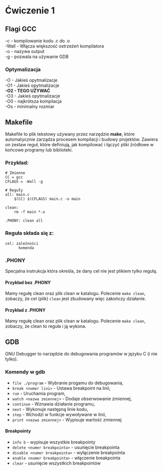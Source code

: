 # Ćwiczenie 1

## Flagi GCC

-c - kompilowanie kodu .c do .o<br>
-Wall - Włącza większość ostrzeżeń kompilatora<br>
-o - nazywa output<br>
-g - pozwala na używanie GDB

### Optymalizacja 

-O - Jakieś opytmalizacje<br>
-O1 - Jakieś opytmalizacje<br>
**-O2 - TEGO UŻYWAĆ**<br>
-O3 - Jakieś opytmalizacje<br>
-O0 - najkrótsza kompilacja<br>
-Os - minimalny rozmiar

## Makefile

Makefile to plik tekstowy używany przez narzędzie **make**, które automatycznie zarządza procesem kompilacji i budowy projektów. Zawiera on zestaw reguł, które definiują, jak kompilować i łączyć pliki źródłowe w końcowe programy lub biblioteki.

### Przykład:
```make
# Zmienne
CC = gcc
CFLAGS = -Wall -g

# Reguły
all: main.c
    $(CC) $(CFLAGS) main.c -o main

clean: 
    rm -f main *.o

.PHONY: clean all
```

### Reguła składa się z:
```make
cel: zależności
      komenda
```

### .PHONY 
Specjalna instrukcja która określa, że dany cel nie jest plikiem tylko regułą.

#### Przykład bez .PHONY
Mamy regułę clean oraz plik clean w katalogu. Polecenie ```make clean```, zobaczy, że cel (plik) ```clean``` jest zbudowany więc zakończy działanie.

#### Przykład z .PHONY 
Mamy regułę clean oraz plik clean w katalogu. Polecenie ```make clean```, zobaczy, że clean to reguła i ją wykona.

## GDB

GNU Debugger to narzędzie do debugowania programów w języku C (i nie tylko).

### Komendy w gdb

- ```file ./program``` - Wybranie progamu do debugowania,
- ```break <numer lini>``` - Ustawa breakpoint na linii,
- ```run``` - Uruchamia program,
- ```watch <nazwa zmiennej>``` - Dodaje obserwowanie zmiennej,
- ```continue``` - Wznawia działanie programu,
- ```next``` - Wykonuje następną linie kodu,
- ```step``` - Wchodzi w funkcje wywoływane w linii,
- ```print <nazwa zmiennej>``` - Wypisuje wartość zmiennej
#### Breakpointy
- ```info b``` - wypisuje wszystkie breakpointy
- ```delete <numer breakpointa>``` - usunięcie breakpointa
- ```disable <numer breakpointa>``` - wyłączenie breakpointa
- ```enable <numer breakpointa>``` - włączenie breakpointa
- ```clear``` - usunięcie wszystkich breakpointów

